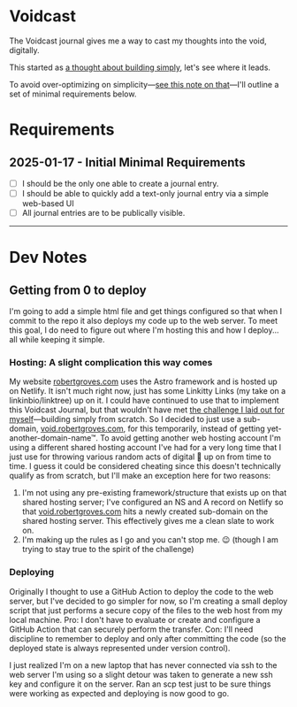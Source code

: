 # Voidcast

The Voidcast journal gives me a way to cast my thoughts into the void, digitally.

This started as [a thought about building simply](https://bsky.app/profile/robertgroves.com/post/3lfyfduxyr22x), let's see where it leads.

To avoid over-optimizing on simplicity—[see this note on that](https://bsky.app/profile/robertgroves.com/post/3lfyifie2nk2i)—I'll outline a set of minimal requirements below.

# Requirements

## 2025-01-17 - Initial Minimal Requirements

- [ ] I should be the only one able to create a journal entry.
- [ ] I should be able to quickly add a text-only journal entry via a simple web-based UI
- [ ] All journal entries are to be publically visible.

---

# Dev Notes

## Getting from 0 to deploy

I'm going to add a simple html file and get things configured so that when I commit to the repo it also deploys my code up to the web server. To meet this goal, I do need to figure out where I'm hosting this and how I deploy... all while keeping it simple.

### Hosting: A slight complication this way comes

My website [robertgroves.com](https://robertgroves.com) uses the Astro framework and is hosted up on Netlify. It isn't much right now, just has some Linkitty Links (my take on a linkinbio/linktree) up on it. I could have continued to use that to implement this Voidcast Journal, but that wouldn't have met [the challenge I laid out for myself](https://bsky.app/profile/robertgroves.com/post/3lfyfduxyr22x)—building simply from scratch. So I decided to just use a sub-domain, [void.robertgroves.com](https://void.robertgroves.com/), for this temporarily, instead of getting yet-another-domain-name™. To avoid getting another web hosting account I'm using a different shared hosting account I've had for a very long time that I just use for throwing various random acts of digital 💩 up on from time to time. I guess it could be considered cheating since this doesn't technically qualify as from scratch, but I'll make an exception here for two reasons:

1. I'm not using any pre-existing framework/structure that exists up on that shared hosting server; I've configured an NS and A record on Netlify so that [void.robertgroves.com](https://void.robertgroves.com/) hits a newly created sub-domain on the shared hosting server. This effectively gives me a clean slate to work on.
2. I'm making up the rules as I go and you can't stop me. 😉 (though I am trying to stay true to the spirit of the challenge)

### Deploying

Originally I thought to use a GitHub Action to deploy the code to the web server, but I've decided to go simpler for now, so I'm creating a small deploy script that just performs a secure copy of the files to the web host from my local machine. Pro: I don't have to evaluate or create and configure a GitHub Action that can securely perform the transfer. Con: I'll need discipline to remember to deploy and only after committing the code (so the deployed state is always represented under version control).

I just realized I'm on a new laptop that has never connected via ssh to the web server I'm using so a slight detour was taken to generate a new ssh key and configure it on the server. Ran an scp test just to be sure things were working as expected and deploying is now good to go.
